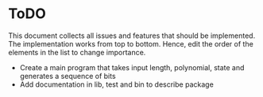 # ToDO

This document collects all issues and features that should be implemented. The implementation works from top to bottom. Hence, edit the order of the elements in the list to change importance.


- Create a main program that takes input length, polynomial, state and generates a sequence of bits
- Add documentation in lib, test and bin to describe package


